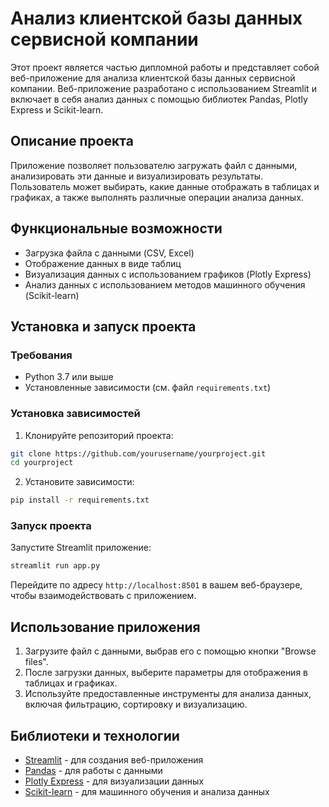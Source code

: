 # Анализ клиентской базы данных сервисной компании

Этот проект является частью дипломной работы и представляет собой веб-приложение для анализа клиентской базы данных сервисной компании. Веб-приложение разработано с использованием Streamlit и включает в себя анализ данных с помощью библиотек Pandas, Plotly Express и Scikit-learn.

## Описание проекта

Приложение позволяет пользователю загружать файл с данными, анализировать эти данные и визуализировать результаты. Пользователь может выбирать, какие данные отображать в таблицах и графиках, а также выполнять различные операции анализа данных.

## Функциональные возможности

- Загрузка файла с данными (CSV, Excel)
- Отображение данных в виде таблиц
- Визуализация данных с использованием графиков (Plotly Express)
- Анализ данных с использованием методов машинного обучения (Scikit-learn)

## Установка и запуск проекта

### Требования

- Python 3.7 или выше
- Установленные зависимости (см. файл `requirements.txt`)

### Установка зависимостей

1. Клонируйте репозиторий проекта:

```bash
git clone https://github.com/yourusername/yourproject.git
cd yourproject
```

2. Установите зависимости:

```bash
pip install -r requirements.txt
```

### Запуск проекта

Запустите Streamlit приложение:

```bash
streamlit run app.py
```

Перейдите по адресу `http://localhost:8501` в вашем веб-браузере, чтобы взаимодействовать с приложением.

## Использование приложения

1. Загрузите файл с данными, выбрав его с помощью кнопки "Browse files".
2. После загрузки данных, выберите параметры для отображения в таблицах и графиках.
3. Используйте предоставленные инструменты для анализа данных, включая фильтрацию, сортировку и визуализацию.


## Библиотеки и технологии

- [Streamlit](https://streamlit.io/) - для создания веб-приложения
- [Pandas](https://pandas.pydata.org/) - для работы с данными
- [Plotly Express](https://plotly.com/python/plotly-express/) - для визуализации данных
- [Scikit-learn](https://scikit-learn.org/stable/) - для машинного обучения и анализа данных
